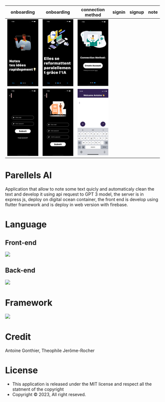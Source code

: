 onboarding               |  onboarding               | connection method | signin | signup | note
:-------------------------:|:-------------------------:|:-------------------------:|:-------------------------:|:-------------------------:|:-------------------------:|
<img src="https://github.com/Antoinegtir/parallel-ai/blob/main/screenshot/onboard.png?raw=true" alt="Calandar Page" width="150"/>|<img src="https://github.com/Antoinegtir/parallel-ai/blob/main/screenshot/onboard1.png?raw=true" alt="List Page" width="150"/>|<img src="https://github.com/Antoinegtir/parallel-ai/blob/main/screenshot/connection.png?raw=true" alt="E-learning Page" width="150"/>
|<img src="https://github.com/Antoinegtir/parallel-ai/blob/main/screenshot/signin.png?raw=true" alt="E-learning Page" width="150"/>|<img src="https://github.com/Antoinegtir/parallel-ai/blob/main/screenshot/signup.png?raw=true" alt="E-learning Page" width="150"/>|<img src="https://github.com/Antoinegtir/parallel-ai/blob/main/screenshot/screen.png?raw=true" alt="E-learning Page" width="150"/>

# Parellels AI

Application that allow to note some text quicly and automaticaly clean the text and develop it using api request to GPT 3 model, the server is in express js, deploy on digital ocean container, the front end is develop using flutter framework and is deploy in web version with firebase.

# Language

## Front-end
<img src="https://skillicons.dev/icons?i=dart,kotlin,swift,html,css" />

## Back-end
<img src="https://skillicons.dev/icons?i=firebase,js,nodejs,express" />

# Framework
<img src="https://skillicons.dev/icons?i=flutter,express" />

# Credit
  
Antoine Gonthier, Theophile Jerôme-Rocher
  
# License

- This application is released under the MIT license and respect all the statment of the copyright
- Copyright © 2023, All right reseved.
